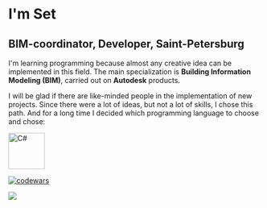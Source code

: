 **I'm Set**
===========================================================================================================================================

BIM-coordinator, Developer, Saint-Petersburg
--------------------------

I'm learning programming because almost any creative idea can be implemented in this field. The main specialization is **Building Information Modeling (BIM)**, carried out on **Autodesk** products.

I will be glad if there are like-minded people in the implementation of new projects. Since there were a lot of ideas, but not a lot of skills, I chose this path. And for a long time I decided which programming language to choose and chose:

<p align="left">
<a href="https://docs.microsoft.com/en-us/dotnet/csharp/" target="_blank" rel="noreferrer"><img src="https://raw.githubusercontent.com/danielcranney/readme-generator/main/public/icons/skills/csharp-colored.svg" alt="C#" title="C#" width="72" height="72" /></a>
</p>


[![codewars](https://www.codewars.com/users/setojan/badges/large)](https://www.codewars.com/users/setojan)   


![](https://github-readme-stats.vercel.app/api?username=setojan&show_icons=true&theme=transparent&text_color=808080&title_color=813084&icon_color=813084&border_color=808080&custom_title=My%20stats)
